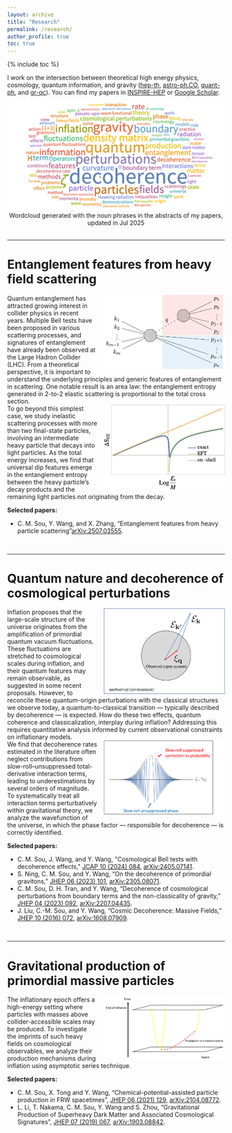 ```yaml
---
layout: archive
title: "Research"
permalink: /research/
author_profile: true
toc: true
---
```

{% include toc %}

I work on the intersection between theoretical high energy physics, cosmology, quantum information, and gravity ([hep-th](https://arxiv.org/list/hep-th/recent), [astro-ph.CO](https://arxiv.org/list/astro-ph.CO/recent), [quant-ph](https://arxiv.org/list/quant-ph/recent), and [gr-qc](https://arxiv.org/list/gr-qc/recent)). You can find my papers in [INSPIRE-HEP](https://inspirehep.net/authors/1512636) or [Google Scholar](https://scholar.google.com/citations?user=YTBV9l4AAAAJ&hl=en).


<center>
    <img src="/images/wordcloud_research.png" width="500">
    <figcaption> Wordcloud generated with the noun phrases in the abstracts of my papers, updated in Jul 2025 </figcaption>
</center>

<br>

---

Entanglement features from heavy field scattering
======
<img src='/images/entanglement_scattering.png' style="float: right; padding-left:15px" width="280">
<div>
    Quantum entanglement has attracted growing interest in collider physics in recent years. Multiple Bell tests have been proposed in various scattering processes, and signatures of entanglement have already been observed at the Large Hadron Collider (LHC). From a theoretical perspective, it is important to understand the underlying principles and generic features of entanglement in scattering. One notable result is an area law: the entanglement entropy generated in 2-to-2 elastic scattering is proportional to the total cross section. 
</div>
<img src='/images/demo_dip_feature.png' style="float: right; padding-left:15px" width="280">
<div>
    To go beyond this simplest case, we study inelastic scattering processes with more than two final-state particles, involving an intermediate heavy particle that decays into light particles. As the total energy increases, we find that universal dip features emerge in the entanglement entropy between the heavy particle’s decay products and the remaining light particles not originating from the decay.
</div>


**Selected papers:**
* C. M. Sou, Y. Wang, and X. Zhang, “Entanglement features from heavy particle scattering”[arXiv:2507.03555](https://arxiv.org/abs/2507.03555).

<br>


---

Quantum nature and decoherence of cosmological perturbations
======
<img src='/images/demo_system_environment.png' style="float: right; padding-left:15px" width="280">
<div>
    Inflation proposes that the large-scale structure of the universe originates from the amplification of primordial quantum vacuum fluctuations. These fluctuations are stretched to cosmological scales during inflation, and their quantum features may remain observable, as suggested in some recent proposals. However, to reconcile these quantum-origin perturbations with the classical structures we observe today, a quantum-to-classical transition — typically described by decoherence — is expected. How do these two effects, quantum coherence and classicalization, interplay during inflation? Addressing this requires quantitative analysis informed by current observational constraints on inflationary models.
</div>
<img src='/images/boundary_wavefunction.png' style="float: right; padding-left:15px" width="280">
<div>
    We find that decoherence rates estimated in the literature often neglect contributions from slow-roll–unsuppressed total-derivative interaction terms, leading to underestimations by several orders of magnitude. To systematically treat all interaction terms perturbatively within gravitational theory, we analyze the wavefunction of the universe, in which the phase factor — responsible for decoherence — is correctly identified.
</div>

**Selected papers:**
* C. M. Sou, J. Wang, and Y. Wang, "Cosmological Bell tests with decoherence effects," [JCAP 10 (2024) 084](https://doi.org/10.1088/1475-7516/2024/10/084), [arXiv:2405.07141](https://arxiv.org/abs/2405.07141).
* S. Ning, C. M. Sou, and Y. Wang, “On the decoherence of primordial gravitons,” [JHEP 06 (2023) 101](https://doi.org/10.1007/JHEP06(2023)101), [arXiv:2305.08071](https://arxiv.org/abs/2305.08071).
* C. M. Sou, D. H. Tran, and Y. Wang, “Decoherence of cosmological perturbations
from boundary terms and the non-classicality of gravity,” [JHEP 04 (2023) 092](https://doi.org/10.1007/JHEP04(2023)092), [arXiv:2207.04435](https://arxiv.org/abs/2207.04435).
* J. Liu, C.-M. Sou, and Y. Wang, “Cosmic Decoherence: Massive Fields,” [JHEP 10 (2016) 072](https://doi.org/10.1007/JHEP10(2016)072), [arXiv:1608.07909](https://arxiv.org/abs/1608.07909).

<br>

---

Gravitational production of primordial massive particles
======

<img src='/images/massive_particle.png' style="float: right; padding-left:15px" width="280">
<div>
    The inflationary epoch offers a high-energy setting where particles with masses above collider-accessible scales may be produced. To investigate the imprints of such heavy fields on cosmological observables, we analyze their production mechanisms during inflation using asymptotic series technique.
</div>

**Selected papers:**
* C. M. Sou, X. Tong and Y. Wang, “Chemical-potential-assisted particle production in FRW spacetimes”, [JHEP 06 (2021) 129](https://doi.org/10.1007/JHEP06(2021)129), [arXiv:2104.08772](https://arxiv.org/abs/2104.08772).
* L. Li, T. Nakama, C. M. Sou, Y. Wang and S. Zhou, “Gravitational Production of Superheavy Dark Matter and Associated Cosmological Signatures”, [JHEP 07 (2019) 067](https://doi.org/10.1007/JHEP07(2019)067), [arXiv:1903.08842](https://arxiv.org/abs/1903.08842).
